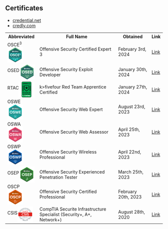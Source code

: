 ## Certificates

- [credential.net](https://www.credential.net/profile/thomasbwells/wallet)
- [credly.com](https://www.credly.com/users/thomas-b-wells/badges)


<table>
  <tr>
    <th>Abbreviated</th>
    <th>Full Name</th>
    <th>Obtained</th>
    <th>Link</th>
  </tr>
  <tr>
    <td>OSCE<sup>3</sup><img src="images/OSCE3.png" width="50" align="middle" /></td>
	<td>Offensive Security Certified Expert 3</td>
    <td>February 3rd, 2024</td>
    <td><a href="https://www.credential.net/eef28b88-b4a7-4a83-b1a0-7fc4a30805db">Link</a></td>
  </tr>
  <tr>
    <td>OSED<img src="images/OSED.png" width="50" align="middle" /></td>
	<td>Offensive Security Exploit Developer</td>
    <td>January 30th, 2024</td>
    <td><a href="https://www.credential.net/a2bc4237-1888-4325-8da9-00412d7451ca">Link</a></td>
  </tr>
  <tr>
    <td>RTAC<img src="images/RTAC.png" width="50" align="middle" /></td>
	<td>k>fivefour Red Team Apprentice Certified</td>
    <td>January 27th, 2024</td>
    <td><a href="https://www.credly.com/badges/dd8ba6de-8f90-45fc-965f-04c6fedc8100">Link</a></td>
  </tr>
  <tr>
    <td>OSWE<img src="images/OSWE.png" width="50" align="middle" /></td>
	<td>Offensive Security Web Expert</td>
    <td>August 23rd, 2023</td>
    <td><a href="https://www.credential.net/b8151f21-cd6f-46b1-bbc1-a88fb6358e80">Link</a></td>
  </tr>
  <tr>
    <td>OSWA<img src="images/OSWA.png" width="50" align="middle" /></td>
	<td>Offensive Security Web Assessor</td>
    <td>April 25th, 2023</td>
    <td><a href="https://www.credential.net/37a3aa82-9dfc-4d9d-a143-c9afed9ca808">Link</a></td>
  </tr>
  <tr>
    <td>OSWP<img src="images/OSWP.png" width="50" align="middle" /></td>
	<td>Offensive Security Wireless Professional</td>
    <td>April 22nd, 2023</td>
    <td><a href="https://www.credential.net/5eba12a9-5830-4859-be04-6979d9db3ec1">Link</a></td>
  </tr>
  <tr>
    <td>OSEP<img src="images/OSEP.png" width="50" align="middle" /></td>
	<td>Offensive Security Experienced Penetration Tester</td>
    <td>March 25th, 2023</td>
    <td><a href="https://www.credential.net/2fc74f52-08f0-43cf-a4ab-1422c54c4331">Link</a></td>
  </tr>
  <tr>
    <td>OSCP<img src="images/OSCP.png" width="50" align="middle" /></td>
	<td>Offensive Security Certified Professional</td>
    <td>February 20th, 2023</td>
    <td><a href="https://www.credential.net/2ce23116-4238-41e3-b00a-f123f6c16af7">Link</a></td>
  </tr>
  <tr>
    <td>CSIS<img src="images/CSIS.png" width="50" align="middle" /></td>
	<td>CompTIA Securite Infrastructure Specialist (Security+, A+, Network+)</td>
    <td>August 28th, 2020</td>
    <td><a href="https://www.credly.com/badges/4daaa24d-9877-44d2-8ab8-cb09378f7814">Link</a></td>
  </tr>

</table>
